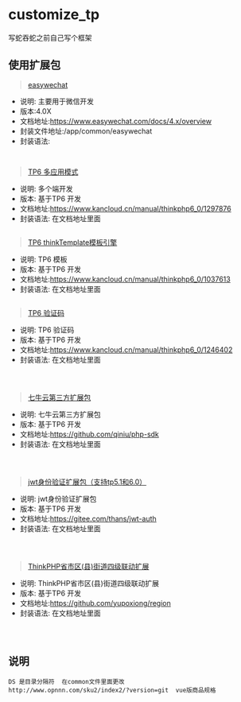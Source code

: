 # customize_tp
写蛇吞蛇之前自己写个框架

## 使用扩展包
> [easywechat](https://www.easywechat.com/)  
* 说明: 主要用于微信开发
* 版本:4.0X
* 文档地址:https://www.easywechat.com/docs/4.x/overview
* 封装文件地址:/app/common/easywechat
* 封装语法:
~~~


~~~
> [TP6 多应用模式](https://www.kancloud.cn/manual/thinkphp6_0/1297876) 
* 说明: 多个端开发
* 版本: 基于TP6 开发
* 文档地址:https://www.kancloud.cn/manual/thinkphp6_0/1297876
* 封装语法: 在文档地址里面
~~~

~~~

> [TP6 thinkTemplate模板引擎](https://www.kancloud.cn/manual/thinkphp6_0/1037613) 
* 说明: TP6 模板
* 版本: 基于TP6 开发
* 文档地址:https://www.kancloud.cn/manual/thinkphp6_0/1037613
* 封装语法: 在文档地址里面
~~~

~~~


> [TP6 验证码](https://www.kancloud.cn/manual/thinkphp6_0/1246402) 
* 说明: TP6 验证码
* 版本: 基于TP6 开发
* 文档地址:https://www.kancloud.cn/manual/thinkphp6_0/1246402
* 封装语法: 在文档地址里面
~~~



~~~


> [七牛云第三方扩展包](https://github.com/qiniu/php-sdk)
* 说明: 七牛云第三方扩展包
* 版本: 基于TP6 开发
* 文档地址:https://github.com/qiniu/php-sdk
* 封装语法: 在文档地址里面
~~~
    


~~~
> [jwt身份验证扩展包（支持tp5.1和6.0）](https://gitee.com/thans/jwt-auth)
* 说明: jwt身份验证扩展包
* 版本: 基于TP6 开发
* 文档地址:https://gitee.com/thans/jwt-auth
* 封装语法: 在文档地址里面
~~~
    


~~~
> [ThinkPHP省市区(县)街道四级联动扩展](https://github.com/yupoxiong/region)
* 说明: ThinkPHP省市区(县)街道四级联动扩展
* 版本: 基于TP6 开发
* 文档地址:https://github.com/yupoxiong/region
* 封装语法: 在文档地址里面
~~~
    


~~~



## 说明
~~~
DS 是目录分隔符  在common文件里面更改
http://www.opnnn.com/sku2/index2/?version=git  vue版商品规格
~~~